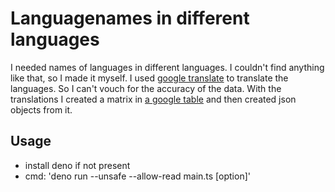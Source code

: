 # Languagenames in different languages
I needed names of languages in different languages. I couldn't find anything like that, so I made it myself.
I used [google translate](https://translate.google.de/) to translate the languages. So I can't vouch for the accuracy of the data.
With the translations I created a matrix in [a google table](https://docs.google.com/spreadsheets/d/1gg4qMoCHcYzKOOGMyMFlPxYZWGK4eg9dw0ueZcIutWY/edit?usp=sharing) and then created json objects from it.

## Usage

* install deno if not present
* cmd: 'deno run --unsafe --allow-read main.ts [option]'